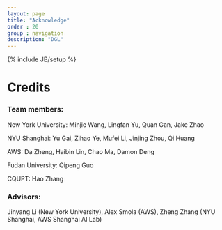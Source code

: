 ```yaml
---
layout: page
title: "Acknowledge"
order : 20
group : navigation
description: "DGL"
---
```

{% include JB/setup %}

# Credits

### Team members:
New York University: Minjie Wang, Lingfan Yu, Quan Gan, Jake Zhao

NYU Shanghai: Yu Gai, Zihao Ye, Mufei Li, Jinjing Zhou, Qi Huang

AWS: Da Zheng, Haibin Lin, Chao Ma, Damon Deng

Fudan University: Qipeng Guo

CQUPT: Hao Zhang

### Advisors:
Jinyang Li (New York University), Alex Smola (AWS), Zheng Zhang (NYU Shanghai, AWS Shanghai AI Lab)

